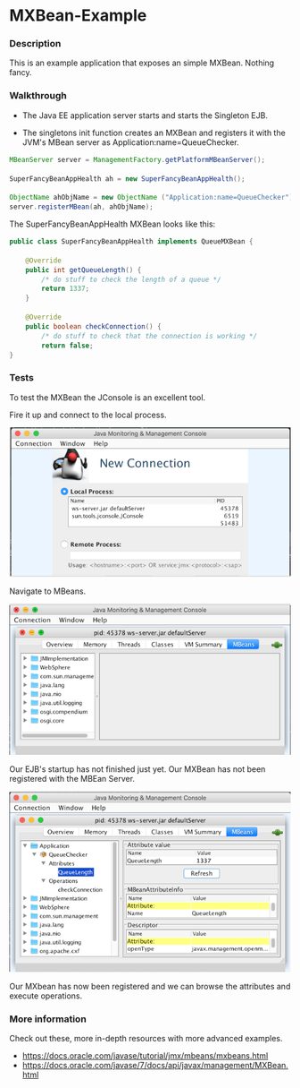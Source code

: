 # MXBean-Example

### Description
This is an example application that exposes an simple MXBean. Nothing fancy.

### Walkthrough

- The Java EE application server starts and starts the Singleton EJB.

- The singletons init function creates an MXBean and registers it with the JVM's MBean server as Application:name=QueueChecker.

```java
MBeanServer server = ManagementFactory.getPlatformMBeanServer();

SuperFancyBeanAppHealth ah = new SuperFancyBeanAppHealth();

ObjectName ahObjName = new ObjectName ("Application:name=QueueChecker");
server.registerMBean(ah, ahObjName);
```

The SuperFancyBeanAppHealth MXBean looks like this:
```java
public class SuperFancyBeanAppHealth implements QueueMXBean {

	@Override
	public int getQueueLength() {
		/* do stuff to check the length of a queue */
		return 1337;
	}

	@Override
	public boolean checkConnection() {
		/* do stuff to check that the connection is working */
		return false;
}
```

### Tests

To test the MXBean the JConsole is an excellent tool.

Fire it up and connect to the local process.

![ Shows Jconsoles select instance page ](jc-ss1.png  "Jconsole - Ugly but useful! our motto since 1984")

Navigate to MBeans.

![ Shows the MBean page ](jc-ss2.png "Jconsole - Ugly but useful! our motto since 1984")

  Our EJB's startup has not finished just yet. Our MXBean has not been registered with the MBEan Server.


  ![ Shows Queuelenght property of our MXBean ](jc-ss3.png "Jconsole - Ugly but useful! our motto since 1984")

Our MXbean has now been registered and we can browse the attributes and execute operations.

  ### More information
  Check out these, more in-depth resources with more advanced examples.

- https://docs.oracle.com/javase/tutorial/jmx/mbeans/mxbeans.html
- https://docs.oracle.com/javase/7/docs/api/javax/management/MXBean.html
